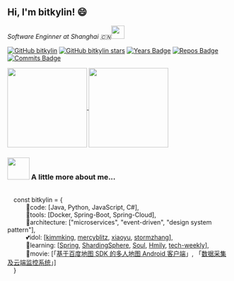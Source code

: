 <h2> Hi, I'm bitkylin! 😄</h2>

<p><em>Software Enginner at Shanghai 🇨🇳<img src="https://media.giphy.com/media/WUlplcMpOCEmTGBtBW/giphy.gif" width="30"> 
</em></p>

[![GitHub bitkylin](https://img.shields.io/github/followers/bitkylin?style=social)](https://github.com/bitkylin)
[![GitHub bitkylin stars](https://img.shields.io/github/stars/bitkylin?style=social)](https://github.com/bitkylin)
[![Years Badge](https://badges.pufler.dev/years/bitkylin)](https://github.com/bitkylin)
[![Repos Badge](https://badges.pufler.dev/repos/bitkylin)](https://github.com/bitkylin)
[![Commits Badge](https://badges.pufler.dev/commits/monthly/bitkylin)](https://github.com/bitkylin)

<!-- from https://github.com/anuraghazra/github-readme-stats -->

<a href="https://github.com/bitkylin">
  <img align="center" height="180px" src="https://github-readme-stats.vercel.app/api?username=bitkylin&show_icons=true?count_private=true" />
</a>
<a href="https://github.com/bitkylin">
  <img align="center" height="180px" src="https://github-readme-stats.vercel.app/api/top-langs/?username=bitkylin&layout=compact" />
</a>

### <img src="https://media.giphy.com/media/VgCDAzcKvsR6OM0uWg/giphy.gif" width="50"> A little more about me...  

<br>&emsp;const bitkylin = {
<br>&emsp;&emsp;&emsp;📝code: [Java, Python, JavaScript, C#],
<br>&emsp;&emsp;&emsp;🔨tools: [Docker, Spring-Boot, Spring-Cloud],
<br>&emsp;&emsp;&emsp;🌇architecture: ["microservices", "event-driven", "design system pattern"],
<br>&emsp;&emsp;&emsp;💕idol: [[kimmking](https://github.com/kimmking), [mercyblitz](https://github.com/mercyblitz), [xiaoyu](https://github.com/yu199195), [stormzhang](https://github.com/stormzhang)],
<br>&emsp;&emsp;&emsp;💯learning: [[Spring](https://github.com/spring-projects), [ShardingSphere](https://github.com/apache/shardingsphere), [Soul](https://github.com/dromara/soul), [Hmily](https://github.com/dromara/hmily), [tech-weekly](https://github.com/mercyblitz/tech-weekly)],
<br>&emsp;&emsp;&emsp;🎥movie: [「[基于百度地图 SDK 的多人地图 Android 客户端](https://www.bilibili.com/video/BV1T5411N7FH/)」, 「[数据采集及云端监控系统](https://www.bilibili.com/video/BV1Ay4y1b7aw/)」]
<br>&emsp;}

<!--
**bitkylin/bitkylin** is a ✨ _special_ ✨ repository because its `README.md` (this file) appears on your GitHub profile.

Here are some ideas to get you started:

- 🔭 I’m currently working on ...
- 🌱 I’m currently learning ...
- 👯 I’m looking to collaborate on ...
- 🤔 I’m looking for help with ...
- 💬 Ask me about ...
- 📫 How to reach me: ...
- 😄 Pronouns: ...
- ⚡ Fun fact: ...🇨🇳
-->

